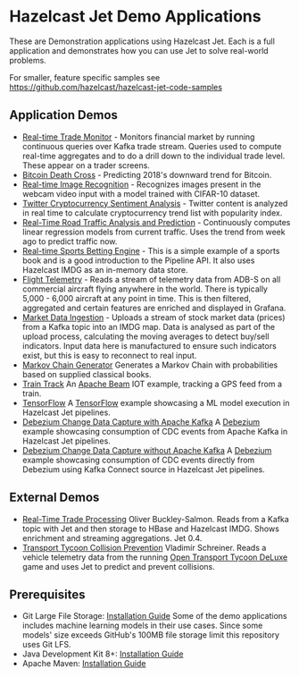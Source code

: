 # Hazelcast Jet Demo Applications
These are Demonstration applications using Hazelcast Jet. Each is a full application and demonstrates how you can use Jet to solve real-world problems.

For smaller, feature specific samples see https://github.com/hazelcast/hazelcast-jet-code-samples

## Application Demos

* [Real-time Trade Monitor](./realtime-trade-monitor) - Monitors financial market by running continuous queries over Kafka trade stream. Queries used to compute real-time aggregates and to do a drill down to the individual trade level. These appear on a trader screens. 
* [Bitcoin Death Cross](./bitcoin-death-cross) - Predicting 2018's downward trend for Bitcoin.
* [Real-time Image Recognition](./realtime-image-recognition) - Recognizes images present in the webcam video input with a model trained with CIFAR-10 dataset.
* [Twitter Cryptocurrency Sentiment Analysis](./cryptocurrency-sentiment-analysis) - Twitter content is analyzed in real time to 
calculate cryptocurrency trend list with popularity index.                                                                   
* [Real-Time Road Traffic Analysis and Prediction](./road-traffic-predictor) - Continuously computes linear regression models from 
current traffic. Uses the trend from week ago to predict traffic now.
* [Real-time Sports Betting Engine](./jetleopard) - This is a simple example of a sports book and is a good introduction to the Pipeline API. It also uses Hazelcast IMDG as an in-memory data store.
* [Flight Telemetry](./flight-telemetry) - Reads a stream of telemetry data from ADB-S on all commercial aircraft flying anywhere in the world. There is typically 5,000 - 6,000 aircraft at any point in time. This is then filtered, aggregated and certain features are enriched and displayed in Grafana.
* [Market Data Ingestion](./market-data-ingest) - Uploads a stream of stock market data (prices) from a Kafka topic 
into an IMDG map. Data is analysed as part of the upload process, calculating the moving averages to detect buy/sell indicators. Input data here is manufactured to ensure such indicators exist, but this is easy to reconnect to real input.
* [Markov Chain Generator](./markov-chain-generator) Generates a Markov Chain with probabilities based on supplied classical books.
* [Train Track](./train-track) An [Apache Beam](https://beam.apache.org/) IOT example, tracking a GPS feed from a train.
* [TensorFlow](./tensorflow) A [TensorFlow](https://www.tensorflow.org/) example showcasing a ML model execution in Hazelcast Jet pipelines.
* [Debezium Change Data Capture with Apache Kafka](./debezium-cdc-with-kafka) A [Debezium](http://www.debezium.io) example showcasing consumption of CDC events from Apache Kafka in Hazelcast Jet pipelines.
* [Debezium Change Data Capture without Apache Kafka](./debezium-cdc-without-kafka) A [Debezium](http://www.debezium.io) example showcasing consumption of CDC events directly from Debezium using Kafka Connect source in Hazelcast Jet pipelines.

## External Demos

* [Real-Time Trade Processing](https://github.com/oliversalmon/imcs-demo) Oliver Buckley-Salmon. Reads from a Kafka topic with Jet and then storage to HBase and Hazelcast IMDG. Shows enrichment and streaming aggregations. Jet 0.4. 
* [Transport Tycoon Collision Prevention](https://github.com/vladoschreiner/transport-tycoon-demo/) Vladimír Schreiner. Reads a vehicle telemetry data from the running [Open Transport Tycoon DeLuxe](https://www.openttd.org/) game and uses Jet to predict and prevent collisions.

## Prerequisites

- Git Large File Storage: [Installation Guide](https://git-lfs.github.com/)
  Some of the demo applications includes machine learning models in their use cases. Since some models' size exceeds 
  GitHub's 100MB file storage limit this repository uses Git LFS.
- Java Development Kit 8+: [Installation Guide](https://docs.oracle.com/javase/8/docs/technotes/guides/install/install_overview.html)
- Apache Maven: [Installation Guide](https://maven.apache.org/install.html)
